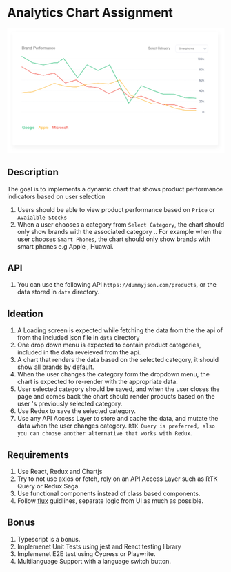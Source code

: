 # Analytics Chart Assignment 

![task](https://raw.githubusercontent.com/WaleedOmar87/task/main/chart.png)
## Description 
The goal is to implements a dynamic chart that shows product performance indicators based on user selection

1. Users should be able to view product performance based on `Price` or `Avaialble Stocks`
2. When a user chooses a category from `Select Category`, the chart should only show brands with the associated category .. 
For example when the user chooses `Smart Phones`, the chart should only show brands with smart phones e.g Apple , Huawai.

## API 
1. You can use the following API `https://dummyjson.com/products`, or the data stored in `data` directory.

## Ideation
1. A Loading screen is expected while fetching the data from the the api of from the included json file in `data` directory
2. One drop down menu is expected to contain product categories, included in the data reveieved from the api.
3. A chart that renders the data based on the selected category, it should show all brands by default.
4. When the user changes the category form the dropdown menu, the chart is expected to re-render with the appropriate data.
5. User selected category should be saved, and when the user closes the page and comes back the chart should render products based on the user 's previously selected category.
6. Use Redux to save the selected category.
7. Use any API Access Layer to store and cache the data, and mutate the data when the user changes category.
`RTK Query is preferred, also you can choose another alternative that works with Redux`.


## Requirements 
1. Use React, Redux and Chartjs
2. Try to not use axios or fetch, rely on an API Access Layer such as RTK Query or Redux Saga.
2. Use functional components instead of class based components.
3. Follow [flux](https://www.javatpoint.com/react-flux-concept) guidlines, separate logic from UI as much as possible.

## Bonus 
1. Typescript is a bonus.
2. Implemenet Unit Tests using jest and React testing library
3. Implemenet E2E test using Cypress or Playwrite.
4. Multilanguage Support with a language switch button.
